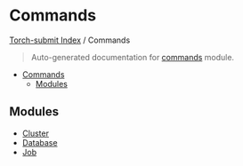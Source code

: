 # Commands

[Torch-submit Index](../README.md#torch-submit-index) / Commands

> Auto-generated documentation for [commands](../../torch_submit/commands/__init__.py) module.

- [Commands](#commands)
  - [Modules](#modules)

## Modules

- [Cluster](./cluster.md)
- [Database](./database.md)
- [Job](./job.md)